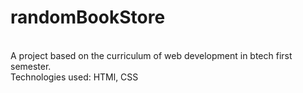# randomBookStore
<br>
A project based on the curriculum of web development in btech first semester.
<br>
Technologies used: HTMl, CSS
